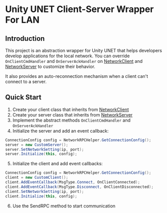 # Unity UNET Client-Server Wrapper For LAN

## Introduction
This project is an abstraction wrapper for Unity UNET that helps developers develop applications for the local network. You can override `OnClientCmdHandler` and `OnServerAckHandler` on [NetworkClient](Assets/NetworkLANClient.cs) and [NetworkServer](Assets/NetworkLANServer.cs) to customize their behavior.

It also provides an auto-reconnection mechanism when a client can't connect to a server.

## Quick Start
1. Create your client class that inherits from [NetworkClient](Assets/NetworkLANClient.cs)
2. Create your server class that inherits from [NetworkServer](Assets/NetworkLANServer.cs)
3. Implement the abstract methods `OnClientCmdHandler` and `OnServerAckHandler`
4. Initialize the server and add an event callback:
```cs
ConnectionConfig config = NetworkRPCHelper.GetConnectionConfig();
server = new CustomServer();
server.SetNetworkSetting(ip, port);
server.Initialize(this, config);
```

5. Initialize the client and add event callbacks:
```cs
ConnectionConfig config = NetworkRPCHelper.GetConnectionConfig();
client = new CustomClient();
client.AddEventCallback(MsgType.Connect, OnClientConnected);
client.AddEventCallback(MsgType.Disconnect, OnClientDisconnected);
client.SetNetworkSetting(ip, port);
client.Initialize(this, config);
```

6. Use the SendRPC method to start communication
